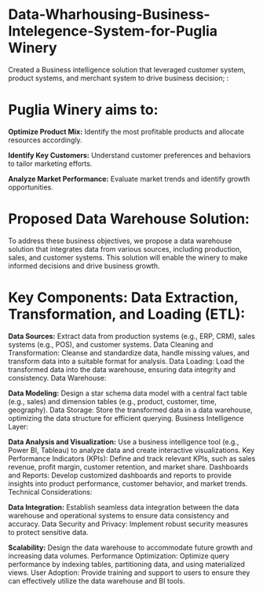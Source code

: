 # Data-Wharhousing-Business-Intelegence-System-for-Puglia Winery
Created a Business intelligence solution that leveraged customer system, product systems,  and merchant system to drive business decision; 
:

# Puglia Winery aims to:

**Optimize Product Mix:** Identify the most profitable products and allocate resources accordingly.

**Identify Key Customers:** Understand customer preferences and behaviors to tailor marketing efforts.

**Analyze Market Performance:** Evaluate market trends and identify growth opportunities.

# Proposed Data Warehouse Solution:

To address these business objectives, we propose a data warehouse solution that integrates data from various sources, including production, sales, and customer systems. This solution will enable the winery to make informed decisions and drive business growth.

# Key Components: Data Extraction, Transformation, and Loading (ETL):

**Data Sources:** Extract data from production systems (e.g., ERP, CRM), sales systems (e.g., POS), and customer systems.
Data Cleaning and Transformation: Cleanse and standardize data, handle missing values, and transform data into a suitable format for analysis.
Data Loading: Load the transformed data into the data warehouse, ensuring data integrity and consistency.
Data Warehouse:

**Data Modeling:** Design a star schema data model with a central fact table (e.g., sales) and dimension tables (e.g., product, customer, time, geography).
Data Storage: Store the transformed data in a data warehouse, optimizing the data structure for efficient querying.
Business Intelligence Layer:

**Data Analysis and Visualization:** Use a business intelligence tool (e.g., Power BI, Tableau) to analyze data and create interactive visualizations.
Key Performance Indicators (KPIs): Define and track relevant KPIs, such as sales revenue, profit margin, customer retention, and market share.
Dashboards and Reports: Develop customized dashboards and reports to provide insights into product performance, customer behavior, and market trends.
Technical Considerations:

**Data Integration:** Establish seamless data integration between the data warehouse and operational systems to ensure data consistency and accuracy.
Data Security and Privacy: Implement robust security measures to protect sensitive data.

**Scalability:** Design the data warehouse to accommodate future growth and increasing data volumes.
Performance Optimization: Optimize query performance by indexing tables, partitioning data, and using materialized views.
User Adoption: Provide training and support to users to ensure they can effectively utilize the data warehouse and BI tools.
